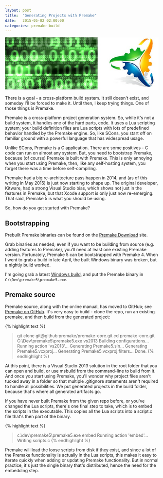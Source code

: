 ```yaml
---
layout: post
title:  "Generating Projects with Premake"
date:   2015-05-02 02:00:00
categories: premake build
---
```

![My helpful screenshot](/assets/Premake.jpg)

There is a goal - a cross-platform build system. It still doesn't exist, and someday I'll be
forced to make it. Until then, I keep trying things. One of those things is Premake.

Premake is a cross-platform project generation system. So, while it's not a build system, it
handles one of the hard parts, code. It uses a Lua scripting system; your build definition
files are Lua scripts with lots of predefined behavior handled by the Premake engine. So, like
SCons, you start off on familiar ground with a powerful language that has widespread usage.

Unlike SCons, Premake is a C application. There are some positives - C code can run on almost
any system. But, you need to bootstrap Premake, because (of course) Premake is built with
Premake. This is only annoying when you start using Premake, then, like any self-hosting system,
you forget there was a time before self-compiling.

Premake had a big re-architecture pass happen in 2014, and (as of this writing in May 2015) is
just now starting to shape up. The original developer, Kitware, had a strong Visual Studio bias,
which shows not just in the features in Premake, but that Xcode support is only just now
re-emerging. That said, Premake 5 is what you should be using.

So, how do you get started with Premake?

## Bootstrapping

Prebuilt Premake binaries can be found on the [Premake Download][premake-download] site.

Grab binaries as needed; even if you want to be building from source (e.g. adding features to
Premake), you'll need at least one existing Premake version. Fortunately, Premake 5 can be
bootstrapped with Premake 4. When I went to grab a build in late April, the built Windows binary
was broken, but a nightly build worked.

I'm going grab a latest [Windows build][premake-daily-windows], and put the Premake binary in
```C:\Dev\premake5\premake5.exe```.

## Premake source

Premake source, along with the online manual, has moved to GitHub; see [Premake on GitHub][premake-github].
It's very easy to build - clone the repo, run an existing premake, and then build from the generated
project:

{% highlight text %}
> git clone git@github:premake/premake-core.git
> cd premake-core.git
> C:\Dev\premake5\premake5.exe vs2013
Building configurations...
Running action 'vs2013'...
Generating Premake5.sln...
Generating Premake5.vcxproj...
Generating Premake5.vcxproj.filters...
Done.
{% endhighlight %}

At this point, there is a Visual Studio 2013 solution in the root folder that you can open and
build, or use msbuild from the command-line to build from it. And once you start using Premake,
you'll wonder why project files aren't tucked away in a folder so that multiple .gitignore
statements aren't required to handle all possibilities. We put generated projects in the build
folder, because that's where all generated artifacts go.

If you have never built Premake from the given repo before, or you've changed the Lua scripts,
there's one final step to take, which is to embed the scripts in the executable. This copies
all the Lua scripts into a script.c file that's then part of the binary.

{% highlight text %}
>c:\dev\premake5\premake5.exe embed
Running action 'embed'...
Writing scripts.c
{% endhighlight %}

Premake will load the loose scripts from disk if they exist, and since a lot of the Premake
functionality is actually in the Lua scripts, this makes it easy to iterate quickly when adding
or updating Premake functionality. But in normal practice, it's just the single binary that's
distributed, hence the need for the embedding step.

[premake-download]: http://premake.github.io/download.html
[premake-daily-windows]: http://sourceforge.net/projects/premake/files/Premake/nightlies/premake-dev-windows.zip/download
[premake-github]: https://github.com/premake/premake-core
